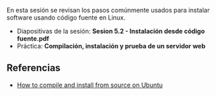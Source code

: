 En esta sesión se revisan los pasos comúnmente usados para instalar software usando código fuente en Linux.
* Diapositivas de la sesión: **Sesion 5.2 - Instalación desde código fuente.pdf**
* Práctica: **Compilación, instalación y prueba de un servidor web**

## Referencias
* [How to compile and install from source on Ubuntu](https://www.howtogeek.com/105413/how-to-compile-and-install-from-source-on-ubuntu)
